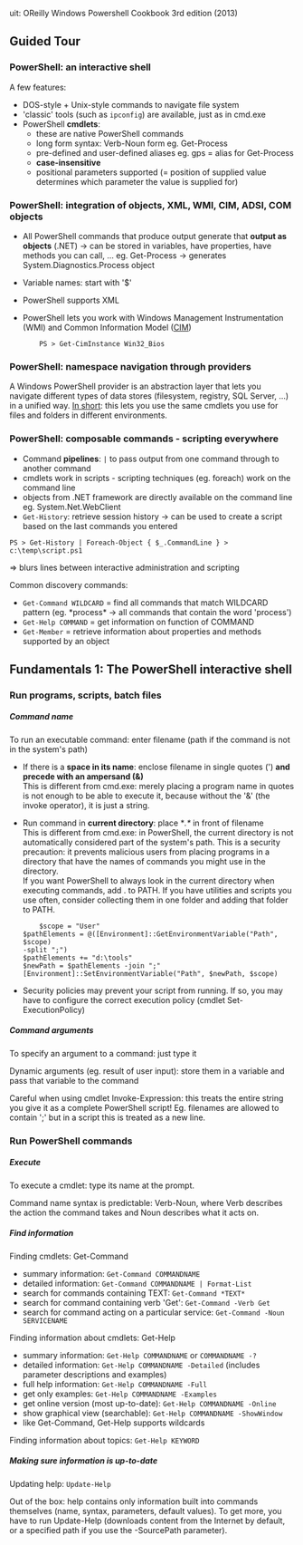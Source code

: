 uit: OReilly Windows Powershell Cookbook 3rd edition (2013)

## Guided Tour

### PowerShell: an interactive shell

A few features:

* DOS-style + Unix-style commands to navigate file system
* 'classic' tools (such as `ipconfig`) are available, just as in cmd.exe
* PowerShell **cmdlets**:
  * these are native PowerShell commands
  * long form syntax: Verb-Noun form eg. Get-Process
  * pre-defined and user-defined aliases eg. gps = alias for Get-Process
  * **case-insensitive**
  * positional parameters supported (= position of supplied value determines which parameter the value is supplied for)

### PowerShell: integration of objects, XML, WMI, CIM, ADSI, COM objects

* All PowerShell commands that produce output generate that **output as objects** (.NET) -> can be stored in variables, have properties, have methods you can call, ... eg. Get-Process -> generates System.Diagnostics.Process object
* Variable names: start with '$'
* PowerShell supports XML
* PowerShell lets you work with Windows Management Instrumentation (WMI) and Common Information Model ([CIM](http://blogs.technet.com/b/heyscriptingguy/archive/2014/01/27/what-is-cim-and-why-should-i-use-it-in-powershell.aspx))  

          PS > Get-CimInstance Win32_Bios

### PowerShell: namespace navigation through providers

A Windows PowerShell provider is an abstraction layer that lets you navigate different types of data stores (filesystem, registry, SQL Server, ...) in a unified way. [In short](http://www.powershellpro.com/powershell-tutorial-introduction/powershell-providers/): this lets you use the same cmdlets you use for files and folders in different environments.

### PowerShell: composable commands - scripting everywhere

* Command **pipelines**: `|` to pass output from one command through to another command
* cmdlets work in scripts - scripting techniques (eg. foreach) work on the command line
* objects from .NET framework are directly available on the command line eg. System.Net.WebClient
* `Get-History`: retrieve session history -> can be used to create a script based on the last commands you entered

```
PS > Get-History | Foreach-Object { $_.CommandLine } > c:\temp\script.ps1
```

=> blurs lines between interactive administration and scripting

Common discovery commands:

* `Get-Command WILDCARD` = find all commands that match WILDCARD pattern (eg. \*process\* -> all commands that contain the word 'process')
* `Get-Help COMMAND` = get information on function of COMMAND
* `Get-Member` = retrieve information about properties and methods supported by an object


## Fundamentals 1: The PowerShell interactive shell

### Run programs, scripts, batch files

##### Command name

To run an executable command: enter filename (path if the command is not in the system's path)

* If there is a **space in its name**: enclose filename in single quotes (') **and precede with an ampersand (&)**  
  This is different from cmd.exe: merely placing a program name in quotes is not enough to be able to execute it, because without the '&' (the invoke operator), it is just a string.
* Run command in **current directory**: place **.\** in front of filename  
  This is different from cmd.exe: in PowerShell, the current directory is not automatically considered part of the system's path. This is a security precaution: it prevents malicious users from placing programs in a directory that have the names of commands you might use in the directory.  
  If you want PowerShell to always look in the current directory when executing commands, add . to PATH.
  If you have utilities and scripts you use often, consider collecting them in one folder and adding that folder to PATH.

          $scope = "User"
      $pathElements = @([Environment]::GetEnvironmentVariable("Path", $scope)
      -split ";")
      $pathElements += "d:\tools"
      $newPath = $pathElements -join ";"
      [Environment]::SetEnvironmentVariable("Path", $newPath, $scope)

* Security policies may prevent your script from running. If so, you may have to configure the correct execution policy (cmdlet Set-ExecutionPolicy)

##### Command arguments

To specify an argument to a command: just type it

Dynamic arguments (eg. result of user input): store them in a variable and pass that variable to the command

Careful when using cmdlet Invoke-Expression: this treats the entire string you give it as a complete PowerShell script! Eg. filenames are allowed to contain ';' but in a script this is treated as a new line.

### Run PowerShell commands

##### Execute

To execute a cmdlet: type its name at the prompt.

Command name syntax is predictable: Verb-Noun, where Verb describes the action the command takes and Noun describes what it acts on.

##### Find information

Finding cmdlets: Get-Command
* summary information: `Get-Command COMMANDNAME`
* detailed information: `Get-Command COMMANDNAME | Format-List`
* search for commands containing TEXT: `Get-Command *TEXT*`
* search for command containing verb 'Get': `Get-Command -Verb Get`
* search for command acting on a particular service: `Get-Command -Noun SERVICENAME`

Finding information about cmdlets: Get-Help
* summary information: `Get-Help COMMANDNAME` or `COMMANDNAME -?`
* detailed information: `Get-Help COMMANDNAME -Detailed` (includes parameter descriptions and examples)
* full help information: `Get-Help COMMANDNAME -Full`
* get only examples: `Get-Help COMMANDNAME -Examples`
* get online version (most up-to-date): `Get-Help COMMANDNAME -Online`
* show graphical view (searchable): `Get-Help COMMANDNAME -ShowWindow`
* like Get-Command, Get-Help supports wildcards

Finding information about topics: `Get-Help KEYWORD`

##### Making sure information is up-to-date

Updating help: `Update-Help`

Out of the box: help contains only information built into commands themselves (name, syntax, parameters, default values). To get more, you have to run Update-Help (downloads content from the Internet by default, or a specified path if you use the -SourcePath parameter).
